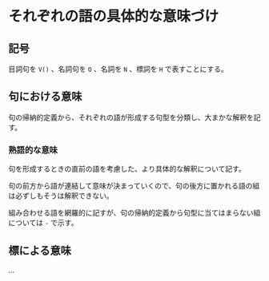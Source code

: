 # それぞれの語の具体的な意味づけ

## 記号

目詞句を `V()` 、名詞句を `O` 、名詞を `N` 、標詞を `H` で表すことにする。

## 句における意味

句の帰納的定義から、それぞれの語が形成する句型を分類し、大まかな解釈を記す。

### 熟語的な意味

句を形成するときの直前の語を考慮した、より具体的な解釈について記す。

句の前方から語が連結して意味が決まっていくので、句の後方に置かれる語の組は必ずしもそうは解釈できない。

組み合わせる語を網羅的に記すが、句の帰納的定義から句型に当てはまらない組については `-` で示す。

## 標による意味

...
